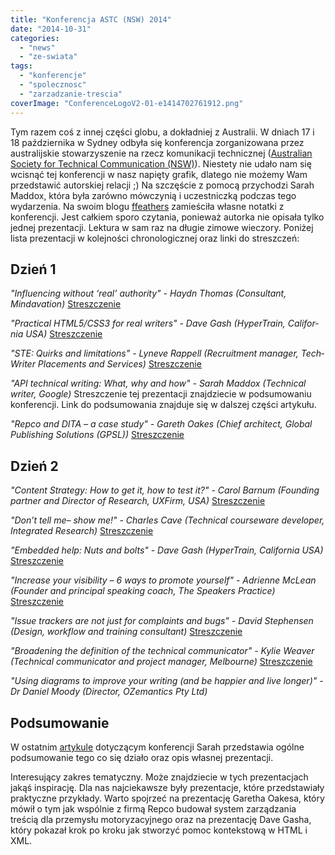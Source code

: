 ```yaml
---
title: "Konferencja ASTC (NSW) 2014"
date: "2014-10-31"
categories:
  - "news"
  - "ze-swiata"
tags:
  - "konferencje"
  - "spolecznosc"
  - "zarzadzanie-trescia"
coverImage: "ConferenceLogoV2-01-e1414702761912.png"
---
```


Tym razem coś z innej części globu, a dokładniej z Australii. W dniach 17 i 18 października w Sydney odbyła się konferencja zorganizowana przez australijskie stowarzyszenie na rzecz komunikacji technicznej ([Australian Society for Technical Communication (NSW)](http://astcnsw.org.au/)). Niestety nie udało nam się wcisnąć tej konferencji w nasz napięty grafik, dlatego nie możemy Wam przedstawić autorskiej relacji ;) Na szczęście z pomocą przychodzi Sarah Maddox, która była zarówno mówczynią i uczestniczką podczas tego wydarzenia. Na swoim blogu [ffeathers](http://ffeathers.wordpress.com/) zamieściła własne notatki z konferencji. Jest całkiem sporo czytania, ponieważ autorka nie opisała tylko jednej prezentacji. Lektura w sam raz na długie zimowe wieczory. Poniżej lista prezentacji w kolejności chronologicznej oraz linki do streszczeń:

## Dzień 1

_"Influ­enc­ing with­out ‘real’ author­ity" - Haydn Thomas (Con­sul­tant, Mindavation)_ [Streszczenie](http://ffeathers.wordpress.com/2014/10/17/influencing-without-real-authority-at-astc-nsw-2014/)

_"Prac­ti­cal HTML5/CSS3 for real writ­ers" - Dave Gash (Hyper­Train, Cal­i­for­nia USA)_ [Streszczenie](http://ffeathers.wordpress.com/2014/10/17/practical-html5-and-css3-for-real-writers-at-astc-nsw-2014/)

_"STE: Quirks and lim­i­ta­tions" - Lyn­eve Rap­pell (Recruit­ment man­ager, Tech­Writer Place­ments and Services)_ [Streszczenie](http://ffeathers.wordpress.com/2014/10/17/ste-quirks-and-limitations-at-astc-nsw-2014/)

_"API tech­ni­cal writ­ing: What, why and how" - Sarah Mad­dox (Tech­ni­cal writer, Google)_ Streszczenie tej prezentacji znajdziecie w podsumowaniu konferencji. Link do podsumowania znajduje się w dalszej części artykułu.

_"Repco and DITA – a case study" - Gareth Oakes (Chief archi­tect, Global Pub­lish­ing Solu­tions (GPSL))_ [Streszczenie](http://ffeathers.wordpress.com/2014/10/17/repco-and-dita-at-astc-nsw-2014/)

## Dzień 2

_"Con­tent Strat­egy: How to get it, how to test it?" - Carol Bar­num (Found­ing part­ner and Direc­tor of Research, UXFirm, USA)_ [Streszczenie](http://ffeathers.wordpress.com/2014/10/18/con%c2%adtent-strat%c2%adegy-getting-it-and-testing-it-at/)

_"Don’t tell me– show me!" - Charles Cave (Tech­ni­cal course­ware devel­oper, Inte­grated Research)_ [Streszczenie](http://ffeathers.wordpress.com/2014/10/18/videos-and-screencasts-in-technical-communication-at-astc-nsw-2014/)

_"Embed­ded help: Nuts and bolts" - Dave Gash (Hyper­Train, Cal­i­for­nia USA)_ [Streszczenie](http://ffeathers.wordpress.com/2014/10/18/embedded-help-at-astc-nsw-2014/)

_"Increase your vis­i­bil­ity – 6 ways to pro­mote your­self" - Adri­enne McLean (Founder and prin­ci­pal speak­ing coach, The Speak­ers Practice)_ [Streszczenie](http://ffeathers.wordpress.com/2014/10/18/increasing-your-visibility-at-astc-nsw-2014/)

_"Issue track­ers are not just for com­plaints and bugs" - David Stephensen (Design, work­flow and train­ing consultant)_ [Streszczenie](http://ffeathers.wordpress.com/2014/10/18/issue-trackers-at-astc-nsw-2014/)

_"Broad­en­ing the def­i­n­i­tion of the tech­ni­cal com­mu­ni­ca­tor" - Kylie Weaver (Tech­ni­cal com­mu­ni­ca­tor and project man­ager, Melbourne)_ [Streszczenie](http://ffeathers.wordpress.com/2014/10/18/broadening-the-definition-of-technical-communicator-at-astc-nsw-2014/)

_"Using dia­grams to improve your writ­ing (and be hap­pier and live longer)" - Dr Daniel Moody (Direc­tor, OZe­man­tics Pty Ltd)_

## Podsumowanie

W ostatnim [artykule](http://ffeathers.wordpress.com/2014/10/19/astc-nsw-conference-2014-wrapup/) dotyczącym konferencji Sarah przedstawia ogólne podsumowanie tego co się działo oraz opis własnej prezentacji.

Interesujący zakres tematyczny. Może znajdziecie w tych prezentacjach jakąś inspirację. Dla nas najciekawsze były prezentacje, które przedstawiały praktyczne przykłady. Warto spojrzeć na prezentację Garetha Oakesa, który mówił o tym jak wspólnie z firmą Repco budował system zarządzania treścią dla przemysłu motoryzacyjnego oraz na prezentację Dave Gasha, który pokazał krok po kroku jak stworzyć pomoc kontekstową w HTML i XML.
